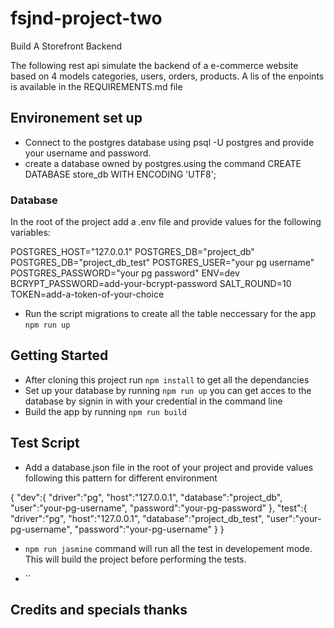 # fsjnd-project-two
Build A Storefront Backend

The following rest api simulate the backend of a e-commerce website based on 4 models categories, users, orders, products. A lis of the enpoints is available in the REQUIREMENTS.md file

## Environement set up
- Connect to the postgres database using psql -U postgres and provide your username and password.
- create a database owned by postgres.using the command CREATE DATABASE store_db WITH ENCODING 'UTF8';
### Database 

In the root of the project add a .env file and provide values for the following variables:

POSTGRES_HOST="127.0.0.1"
POSTGRES_DB="project_db"
POSTGRES_DB="project_db_test"
POSTGRES_USER="your pg username"
POSTGRES_PASSWORD="your pg password"
ENV=dev
BCRYPT_PASSWORD=add-your-bcrypt-password 
SALT_ROUND=10
TOKEN=add-a-token-of-your-choice

- Run the script migrations to create all the table neccessary for the app  `npm run up`

## Getting Started

* After cloning this project run `npm install` to get all the dependancies
* Set up your database by running   `npm run up` you can get acces to the database by signin in with your credential in the command line
* Build the app by running `npm run build`

## Test Script

* Add a database.json file in the root of your  project and provide values following this pattern for different environment

{
    "dev":{
        "driver":"pg",
        "host":"127.0.0.1",
        "database":"project_db",
        "user":"your-pg-username",
        "password":"your-pg-password"
    },
    "test":{
        "driver":"pg",
        "host":"127.0.0.1",
        "database":"project_db_test",
        "user":"your-pg-username",
        "password":"your-pg-username"
    }
}

* `npm run jasmine` command will  run all the test in developement mode. This will build the project before performing the tests.

* ``

## Credits and specials thanks